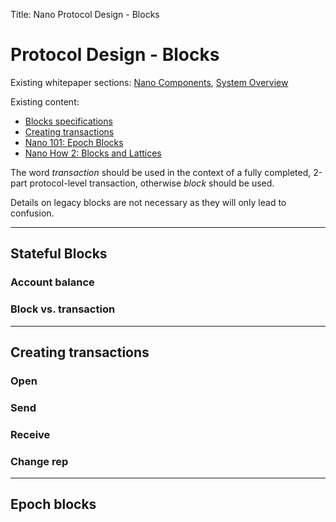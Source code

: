 Title: Nano Protocol Design - Blocks

# Protocol Design - Blocks

Existing whitepaper sections: [Nano Components](/whitepaper/english/#raiblocks-components), [System Overview](/whitepaper/english/#system-overview)

Existing content:

* [Blocks specifications](/the-basics/#blocks-specifications)
* [Creating transactions](/key-management/#creating-transactions)
* [Nano 101: Epoch Blocks](https://medium.com/nanocurrency/an-epoch-blocks-explainer-aa22905b28db)
* [Nano How 2: Blocks and Lattices](https://medium.com/nano-education/nano-how-2-blocks-and-lattices-c0ccd417bd5a)

The word *transaction* should be used in the context of a fully completed, 2-part protocol-level transaction, otherwise *block* should be used.

Details on legacy blocks are not necessary as they will only lead to confusion.

---

## Stateful Blocks

### Account balance

### Block vs. transaction

---

## Creating transactions

### Open

### Send

### Receive

### Change rep

---

## Epoch blocks
